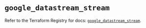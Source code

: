 # `google_datastream_stream`

Refer to the Terraform Registry for docs: [`google_datastream_stream`](https://registry.terraform.io/providers/hashicorp/google-beta/6.49.3/docs/resources/google_datastream_stream).
